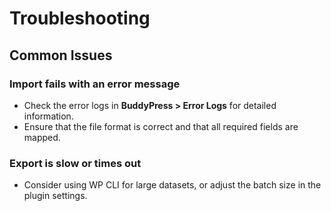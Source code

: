 # Troubleshooting

## Common Issues

### Import fails with an error message
- Check the error logs in **BuddyPress > Error Logs** for detailed information.
- Ensure that the file format is correct and that all required fields are mapped.

### Export is slow or times out
- Consider using WP CLI for large datasets, or adjust the batch size in the plugin settings.
